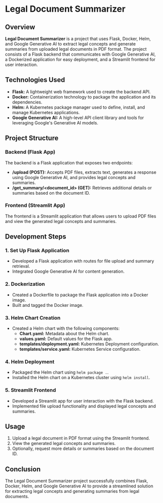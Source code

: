 # **Legal Document Summarizer**

## **Overview**

**Legal Document Summarizer** is a project that uses Flask, Docker, Helm, and Google Generative AI to extract legal concepts and generate summaries from uploaded legal documents in PDF format. The project consists of a Flask backend that communicates with Google Generative AI, a Dockerized application for easy deployment, and a Streamlit frontend for user interaction.

## **Technologies Used**

- **Flask:** A lightweight web framework used to create the backend API.
- **Docker:** Containerization technology to package the application and its dependencies.
- **Helm:** A Kubernetes package manager used to define, install, and manage Kubernetes applications.
- **Google Generative AI:** A high-level API client library and tools for leveraging Google's Generative AI models.

## **Project Structure**

### **Backend (Flask App)**

The backend is a Flask application that exposes two endpoints:

- **/upload (POST):** Accepts PDF files, extracts text, generates a response using Google Generative AI, and provides legal concepts and summaries.
- **/get_summary/<document_id> (GET):** Retrieves additional details or summaries based on the document ID.

### **Frontend (Streamlit App)**

The frontend is a Streamlit application that allows users to upload PDF files and view the generated legal concepts and summaries.

## **Development Steps**

### **1. Set Up Flask Application**

- Developed a Flask application with routes for file upload and summary retrieval.
- Integrated Google Generative AI for content generation.

### **2. Dockerization**

- Created a Dockerfile to package the Flask application into a Docker image.
- Built and tagged the Docker image.

### **3. Helm Chart Creation**

- Created a Helm chart with the following components:
  - **Chart.yaml:** Metadata about the Helm chart.
  - **values.yaml:** Default values for the Flask app.
  - **templates/deployment.yaml:** Kubernetes Deployment configuration.
  - **templates/service.yaml:** Kubernetes Service configuration.

### **4. Helm Deployment**

- Packaged the Helm chart using `helm package .`.
- Installed the Helm chart on a Kubernetes cluster using `helm install`.

### **5. Streamlit Frontend**

- Developed a Streamlit app for user interaction with the Flask backend.
- Implemented file upload functionality and displayed legal concepts and summaries.

## **Usage**

1. Upload a legal document in PDF format using the Streamlit frontend.
2. View the generated legal concepts and summaries.
3. Optionally, request more details or summaries based on the document ID.

## **Conclusion**

The Legal Document Summarizer project successfully combines Flask, Docker, Helm, and Google Generative AI to provide a streamlined solution for extracting legal concepts and generating summaries from legal documents.
